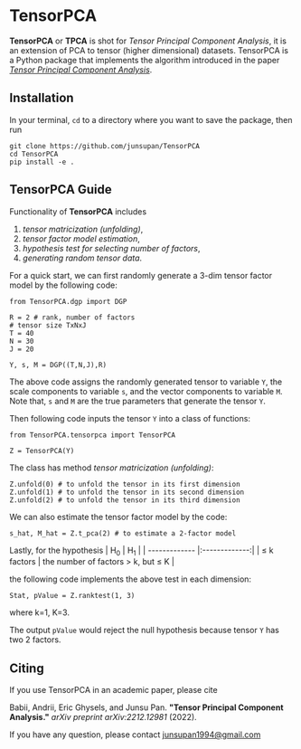 # TensorPCA**TensorPCA** or **TPCA** is shot for *Tensor Principal Component Analysis*, it is an extension of PCA to tensor (higher dimensional) datasets. TensorPCA is a Python package that implements the algorithm introduced in the paper [*Tensor Principal Component Analysis*](https://arxiv.org/abs/2212.12981).## InstallationIn your terminal, `cd` to a directory where you want to save the package, then run```git clone https://github.com/junsupan/TensorPCAcd TensorPCApip install -e .```## TensorPCA GuideFunctionality of **TensorPCA** includes 1. *tensor matricization (unfolding)*, 1. *tensor factor model estimation*, 1. *hypothesis test for selecting number of factors*, 1. *generating random tensor data*.For a quick start, we can first randomly generate a 3-dim tensor factor model by the following code:```from TensorPCA.dgp import DGPR = 2 # rank, number of factors# tensor size TxNxJT = 40N = 30J = 20Y, s, M = DGP((T,N,J),R)```The above code assigns the randomly generated tensor to variable `Y`, the scale components to variable `s`, and the vector components to variable `M`. Note that, `s` and `M` are the true parameters that generate the tensor `Y`.Then following code inputs the tensor `Y` into a class of functions:```from TensorPCA.tensorpca import TensorPCAZ = TensorPCA(Y)```The class has method *tensor matricization (unfolding)*:```Z.unfold(0) # to unfold the tensor in its first dimensionZ.unfold(1) # to unfold the tensor in its second dimensionZ.unfold(2) # to unfold the tensor in its third dimension```We can also estimate the tensor factor model by the code:```s_hat, M_hat = Z.t_pca(2) # to estimate a 2-factor model```Lastly, for the hypothesis| H<sub>0</sub>  | H<sub>1</sub> || ------------- |:-------------:|| $\leq$ k factors      | the number of factors > k, but $\leq$ K     |the following code implements the above test in each dimension:```Stat, pValue = Z.ranktest(1, 3)```where k=1, K=3.The output `pValue` would reject the null hypothesis because tensor `Y` has two 2 factors.## CitingIf you use TensorPCA in an academic paper, please cite Babii, Andrii, Eric Ghysels, and Junsu Pan. **"Tensor Principal Component Analysis."** *arXiv preprint arXiv:2212.12981* (2022). If you have any question, please contact junsupan1994@gmail.com